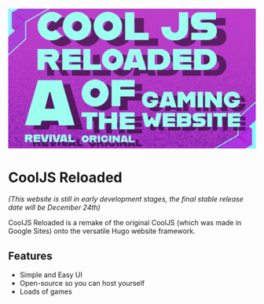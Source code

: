 ![Site Icon](/static/images/banner_small.png)
# CoolJS Reloaded

*(This website is still in early development stages, the final stable release date will be December 24th)*

CoolJS Reloaded is a remake of the original  CoolJS (which was made in Google Sites) onto the versatile Hugo website framework.

## Features

- Simple and Easy UI
- Open-source so you can host yourself
- Loads of games
